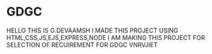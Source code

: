 # GDGC
HELLO THIS IS G.DEVAAMSH
I MADE THIS PROJECT USING HTML,CSS,JS,EJS,EXPRESS,NODE
I AM MAKING THIS PROJECT FOR SELECTION OF RECUIREMENT FOR GDGC VNRVJIET
